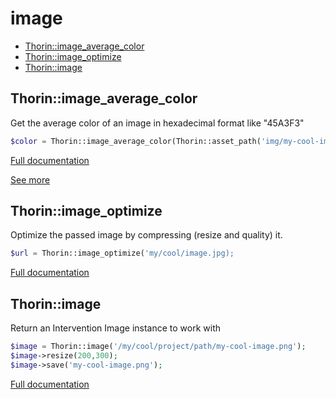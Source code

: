 # image

- [Thorin::image_average_color](#Thorin_image_average_color)
- [Thorin::image_optimize](#Thorin_image_optimize)
- [Thorin::image](#Thorin_image)
<a name="Thorin_image_average_color"></a>
## Thorin::image_average_color
Get the average color of an image in hexadecimal format like "45A3F3"
```php
$color = Thorin::image_average_color(Thorin::asset_path('img/my-cool-image.jpg'));
```

[Full documentation](/doc/src/functions/image/image_average_color.md)

[See more](https://github.com/ksubileau/color-thief-php)

<a name="Thorin_image_optimize"></a>
## Thorin::image_optimize
Optimize the passed image by compressing (resize and quality) it.
```php
$url = Thorin::image_optimize('my/cool/image.jpg);
```

[Full documentation](/doc/src/functions/image/image_optimize.md)

<a name="Thorin_image"></a>
## Thorin::image
Return an Intervention Image instance to work with
```php
$image = Thorin::image('/my/cool/project/path/my-cool-image.png');
$image->resize(200,300);
$image->save('my-cool-image.png');
```

[Full documentation](/doc/src/functions/image/image.md)
